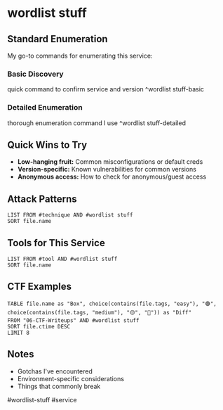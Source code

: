 # wordlist stuff

## Standard Enumeration

My go-to commands for enumerating this service:

### Basic Discovery

quick command to confirm service and version ^wordlist stuff-basic

### Detailed Enumeration

thorough enumeration command I use ^wordlist stuff-detailed

## Quick Wins to Try

- **Low-hanging fruit:** Common misconfigurations or default creds
- **Version-specific:** Known vulnerabilities for common versions
- **Anonymous access:** How to check for anonymous/guest access

## Attack Patterns

```dataview
LIST FROM #technique AND #wordlist stuff
SORT file.name
```

## Tools for This Service

```dataview
LIST FROM #tool AND #wordlist stuff
SORT file.name
```

## CTF Examples

```dataview
TABLE file.name as "Box", choice(contains(file.tags, "easy"), "🟢", choice(contains(file.tags, "medium"), "🟡", "🔴")) as "Diff"
FROM "06-CTF-Writeups" AND #wordlist stuff
SORT file.ctime DESC
LIMIT 8
```

## Notes

- Gotchas I've encountered
- Environment-specific considerations
- Things that commonly break

#wordlist-stuff #service